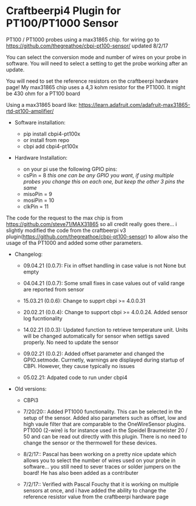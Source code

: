 # Craftbeerpi4 Plugin for PT100/PT1000 Sensor

PT100 / PT1000 probes using a max31865 chip.  for wiring go to https://github.com/thegreathoe/cbpi-pt100-sensor/ updated 8/2/17

You can select the conversion mode and number of wires on your probe in software.  You will need to select a setting to get the probe working after an update.

You will need to set the reference resistors on the craftbeerpi hardware page!  My max31865 chip uses a 4,3 kohm resistor for the PT1000. It might be 430 ohm for a PT100 board

Using a max31865 board like: https://learn.adafruit.com/adafruit-max31865-rtd-pt100-amplifier/

- Software installation:

	- pip install cbpi4-pt100x
	- or install from repo
	- cbpi add cbpi4-pt100x


- Hardware Installation:

	- on your pi use the following GPIO pins:
	- csPin = 8  *this one can be any GPIO you want, if using multiple probes you change this on each one, but keep the other 3 pins the same*
	- misoPin = 9
	- mosiPin = 10
	- clkPin = 11



The code for the request to the max chip is from https://github.com/steve71/MAX31865 so all credit really goes there... i slightly modified the code from the craftbeerpi v3 plugin(https://github.com/thegreathoe/cbpi-pt100-sensor) to allow also the usage of tha PT1000 and added some other parameters.

- Changelog:

	- 09.04.21 (0.0.7): Fix in offset handling in case value is not None but empty
	
	- 04.04.21 (0.0.7): Some small fixes in case values out of valid range are reported from sensor

	- 15.03.21 (0.0.6): Change to supprt cbpi >= 4.0.0.31
 
	- 20.02.21 (0.0.4): Change to support cbpi >= 4.0.0.24. Added sensor log fucntionality

	- 14.02.21 (0.0.3): Updated function to retrieve temperature unit. Units will be changed automatically for sensor when settigs saved properly. No need to update the sensor 

	- 09.02.21 (0.0.2): Added offset parameter and changed the GPIO.setmode. Currnetly, warnings are displayed during startup of CBPi. However, they cause typically no issues

	- 05.02.21: Adpated code to run under cbpi4

- Old versions:

	- CBPi3
	- 7/20/20:: Added PT1000 functionality. This can be selected in the setup of the sensor. Added also parameters such as offset, low and high vaule filter that are comparable to the OneWireSensor plugins. PT1000 (2-wire) is for instance used in the Speidel Braumeister 20 / 50 and can be read out directly with this plugin. There is no need to change the sensor or the thermowell for these devices.

	- 8/2/17:: Pascal has been working on a pretty nice update which allows you to select the number of wires used on your probe in software... you still need to sever traces or solder jumpers on the board!  He has also been added as a contributer

	- 7/2/17:: Verified with Pascal Fouchy that it is working on multiple sensors at once, and i have added the ability to change the reference resistor value from the craftbeerpi hardware page

